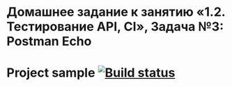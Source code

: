 # Домашнее задание к занятию «1.2. Тестирование API, CI», Задача №3: Postman Echo

# Project sample [![Build status](https://ci.appveyor.com/api/projects/status/2wwwohhsw8wva0yv/branch/master?svg=true)](https://ci.appveyor.com/project/Viktor072/api-ci-postman-echo/branch/master)

